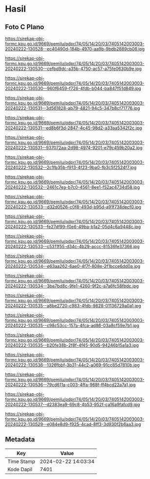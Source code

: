 # Hasil

## Foto C Plano

https://sirekap-obj-formc.kpu.go.id/9669/pemilu/pdpr/74/05/14/20/03/7405142003003-20240222-130528--ec40490d-184b-4970-aa9b-9bdb2889cb06.jpg

https://sirekap-obj-formc.kpu.go.id/9669/pemilu/pdpr/74/05/14/20/03/7405142003003-20240222-130530--cefbd9dc-a35b-4750-ac57-a75fe0630b9e.jpg

https://sirekap-obj-formc.kpu.go.id/9669/pemilu/pdpr/74/05/14/20/03/7405142003003-20240222-130530--960f6459-f726-4fdb-b044-ba847f51d849.jpg

https://sirekap-obj-formc.kpu.go.id/9669/pemilu/pdpr/74/05/14/20/03/7405142003003-20240222-130531--3d561828-ab79-4821-94c5-347b8cf71776.jpg

https://sirekap-obj-formc.kpu.go.id/9669/pemilu/pdpr/74/05/14/20/03/7405142003003-20240222-130531--ed8b6f3d-2847-4c45-98d2-a33aa5342f2c.jpg

https://sirekap-obj-formc.kpu.go.id/9669/pemilu/pdpr/74/05/14/20/03/7405142003003-20240222-130531--937072aa-2d98-4974-9201-e79c459b20a2.jpg

https://sirekap-obj-formc.kpu.go.id/9669/pemilu/pdpr/74/05/14/20/03/7405142003003-20240222-130532--2c1fb35b-f913-4f23-9ba0-fb3c5f2524f7.jpg

https://sirekap-obj-formc.kpu.go.id/9669/pemilu/pdpr/74/05/14/20/03/7405142003003-20240222-130532--2461c7ea-b7c0-4561-8ee1-f52ac4734d58.jpg

https://sirekap-obj-formc.kpu.go.id/9669/pemilu/pdpr/74/05/14/20/03/7405142003003-20240222-130533--d32d0526-c0f8-493d-b95d-a91f738decf0.jpg

https://sirekap-obj-formc.kpu.go.id/9669/pemilu/pdpr/74/05/14/20/03/7405142003003-20240222-130533--fe27df99-f0e6-49ba-b1a2-05d4c6a9448c.jpg

https://sirekap-obj-formc.kpu.go.id/9669/pemilu/pdpr/74/05/14/20/03/7405142003003-20240222-130533--c5311f55-d34c-4b29-accc-81536fe37366.jpg

https://sirekap-obj-formc.kpu.go.id/9669/pemilu/pdpr/74/05/14/20/03/7405142003003-20240222-130534--e63aa262-6ae0-4f7f-808e-2f1bcce6dd0a.jpg

https://sirekap-obj-formc.kpu.go.id/9669/pemilu/pdpr/74/05/14/20/03/7405142003003-20240222-130534--3ba7bd8c-9fe1-4260-9f2c-a7a6fc58fbdc.jpg

https://sirekap-obj-formc.kpu.go.id/9669/pemilu/pdpr/74/05/14/20/03/7405142003003-20240222-130535--a8be2720-c983-4fdb-9828-01136729a0a1.jpg

https://sirekap-obj-formc.kpu.go.id/9669/pemilu/pdpr/74/05/14/20/03/7405142003003-20240222-130535--c98c53cc-157a-4fca-ad86-03a8cf59e7b1.jpg

https://sirekap-obj-formc.kpu.go.id/9669/pemilu/pdpr/74/05/14/20/03/7405142003003-20240222-130535--b20fe38b-2f8f-4f45-90d5-94246b15a1a3.jpg

https://sirekap-obj-formc.kpu.go.id/9669/pemilu/pdpr/74/05/14/20/03/7405142003003-20240222-130536--1326fbbf-3b31-44c2-a069-91cc85d7810b.jpg

https://sirekap-obj-formc.kpu.go.id/9669/pemilu/pdpr/74/05/14/20/03/7405142003003-20240222-130536--79cd611a-c003-4ffa-968f-ff4bcd22a7a1.jpg

https://sirekap-obj-formc.kpu.go.id/9669/pemilu/pdpr/74/05/14/20/03/7405142003003-20240222-130537--d2383ea9-69c8-4b53-952f-ca16a9fafcd9.jpg

https://sirekap-obj-formc.kpu.go.id/9669/pemilu/pdpr/74/05/14/20/03/7405142003003-20240222-130529--e084e8d9-f925-4cad-8ff3-3d930f2b6aa3.jpg


## Metadata

| Key        | Value               |
| ---------- | ------------------- |
| Time Stamp | 2024-02-22 14:03:34 |
| Kode Dapil | 7401                |



